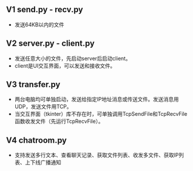 ## V1 send.py - recv.py
- 发送64KB以内的文件

## V2 server.py - client.py
- 发送任意大小的文件，先启动server后启动client。
- client是UI交互界面，可以发送和接收文件。

## V3 transfer.py
- 两台电脑均可单独启动，发送给指定IP地址消息或传送文件。发送消息用UDP，发送文件用TCP。
- 当交互界面（tkinter）库不存在时，可单独调用TcpSendFile和TcpRecvFile函数收发文件（先运行TcpRecvFile）。

## V4 chatroom.py
- 支持发送多行文本、查看聊天记录、获取文件列表、收发多文件、获取IP列表、上下线广播通知
